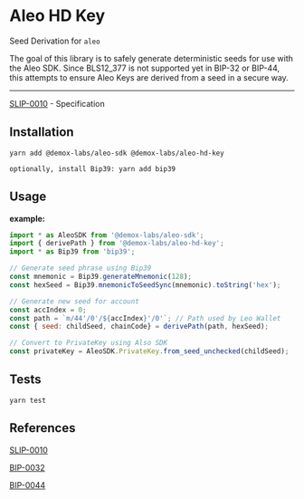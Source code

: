 
Aleo HD Key
=====

Seed Derivation for `aleo`

The goal of this library is to safely generate deterministic seeds for use with the Aleo SDK.
Since BLS12_377 is not supported yet in BIP-32 or BIP-44, this attempts to ensure Aleo Keys are derived from a seed in a secure way.

------------

[SLIP-0010](https://github.com/satoshilabs/slips/blob/master/slip-0010.md) - Specification

Installation
------------

    yarn add @demox-labs/aleo-sdk @demox-labs/aleo-hd-key

    optionally, install Bip39: yarn add bip39


Usage
-----

**example:**

```js
import * as AleoSDK from '@demox-labs/aleo-sdk';
import { derivePath } from '@demox-labs/aleo-hd-key';
import * as Bip39 from 'bip39';

// Generate seed phrase using Bip39
const mnemonic = Bip39.generateMnemonic(128);
const hexSeed = Bip39.mnemonicToSeedSync(mnemonic).toString('hex');

// Generate new seed for account
const accIndex = 0;
const path = `m/44'/0'/${accIndex}'/0'`; // Path used by Leo Wallet
const { seed: childSeed, chainCode} = derivePath(path, hexSeed);

// Convert to PrivateKey using Also SDK
const privateKey = AleoSDK.PrivateKey.from_seed_unchecked(childSeed);
```

Tests
-----
```
yarn test
```

References
----------
[SLIP-0010](https://github.com/satoshilabs/slips/blob/master/slip-0010.md)

[BIP-0032](https://github.com/bitcoin/bips/blob/master/bip-0032.mediawiki)

[BIP-0044](https://github.com/bitcoin/bips/blob/master/bip-0044.mediawiki)
